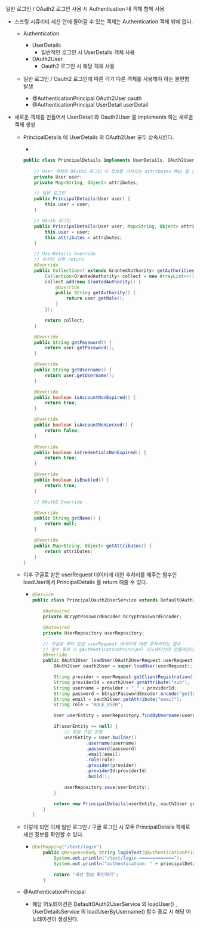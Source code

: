 일반 로그인 / OAuth2 로그인 사용 시 Authentication 내 객체 함께 사용

* 스프링 시큐리티 세션 안에 들어갈 수 있는 객체는 Authentication 객체 밖에 없다.

  * Authentication

    * UserDetails
      * 일반적인 로그인 시 UserDetails 객체 사용
    * OAuth2User
      * Oauth2 로그인 시 해당 객체 사용

  * 일반 로그인 / Oauth2 로그인에 따른 각기 다른 객체를 사용해야 하는 불편함 발생

    * @AuthenticationPrincipal OAuth2User oauth
    * @AuthenticationPrincipal UserDetail userDetail

    

* 새로운 객체를 만들어서 UserDetail 와 Oauth2User 를 implements 하는 새로운 객체 생성

  * PrincipalDetails 에 UserDetails 와 OAuth2User 모두 상속시킨다.

    * 

    ```java
    public class PrincipalDetails implements UserDetails, OAuth2User {
    		
        // User 객체와 OAuth2 로그인 시 정보를 가져오는 attributes Map 을 선언.
        private User user;
        private Map<String, Object> attributes;
    
        // 일반 로그인
        public PrincipalDetails(User user) {
            this.user = user;
        }
    
        // OAuth 로그인
        public PrincipalDetails(User user, Map<String, Object> attributes) {
            this.user = user;
            this.attributes = attributes;
        }
    
        // UserDetails Override
        // 유저의 권한 return
        @Override
        public Collection<? extends GrantedAuthority> getAuthorities() {
            Collection<GrantedAuthority> collect = new ArrayList<>();
            collect.add(new GrantedAuthority() {
                @Override
                public String getAuthority() {
                    return user.getRole();
                }
            });
    
            return collect;
        }
    
        @Override
        public String getPassword() {
            return user.getPassword();
        }
    
        @Override
        public String getUsername() {
            return user.getUsername();
        }
    
        @Override
        public boolean isAccountNonExpired() {
            return true;
        }
    
        @Override
        public boolean isAccountNonLocked() {
            return false;
        }
    
        @Override
        public boolean isCredentialsNonExpired() {
            return true;
        }
    
        @Override
        public boolean isEnabled() {
            return true;
        }
    
        // OAuth2 Override
    
        @Override
        public String getName() {
            return null;
        }
    
        @Override
        public Map<String, Object> getAttributes() {
            return attributes;
        }
    }
    ```

  * 이후 구글로 받은 userRequest 데이터에 대한 후처리를 해주는 함수인 loadUser에서 PrincipalDetails 를 return 해줄 수 있다.

    * ~~~java
      @Service
      public class PrincipalOauth2UserService extends DefaultOAuth2UserService {
      
          @Autowired
          private BCryptPasswordEncoder bCryptPasswordEncoder;
      
          @Autowired
          private UserRepository userRepository;
      
          // 구글로 부터 받은 userRequest 데이터에 대한 후처리되는 함수
          // 함수 종료 시 @AuthenticationPrincipal 어노테이션이 만들어진다.
          @Override
          public OAuth2User loadUser(OAuth2UserRequest userRequest) throws OAuth2AuthenticationException {
              OAuth2User oauth2User = super.loadUser(userRequest);
      
              String provider = userRequest.getClientRegistration().getClientId();
              String providerId = oauth2User.getAttribute("sub");
              String username = provider + "_" + providerId;
              String password = bCryptPasswordEncoder.encode("getInThere");
              String email = oauth2User.getAttribute("email");
              String role = "ROLE_USER";
      
              User userEntity = userRepository.findByUsername(username);
      
              if(userEntity == null) {
                  // 회원 가입 진행
                  userEntity = User.builder()
                          .username(username)
                          .password(password)
                          .email(email)
                          .role(role)
                          .provider(provider)
                          .providerId(providerId)
                          .build();
      
                  userRepository.save(userEntity);
              }
      
              return new PrincipalDetails(userEntity, oauth2User.getAttributes());
          }
      }
      ~~~

  * 이렇게 되면 이제 일반 로그인 / 구글 로그인 시 모두 PrincipalDetails 객체로 세션 정보를 확인할 수 있다.

    * ~~~java
      @GetMapping("/test/login")
          public @ResponseBody String loginTest(@AuthenticationPrincipal PrincipalDetails principalDetails) {
              System.out.println("/test/login =============");
              System.out.println("authentication: " + principalDetails.getAttributes());
      
              return "세션 정보 확인하기";
          }
      ~~~

  * @AuthenticationPrincipal

    * 해당 어노테이션은 DefaultOAuth2UserService 의 loadUser() , UserDetailsService 의 loadUserByUsername() 함수 종료 시 해당 어노테이션이 생성된다.
